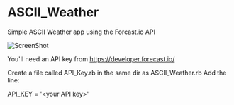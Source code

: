 # ASCII_Weather
Simple ASCII Weather app using the Forcast.io API

![ScreenShot](http://i.imgur.com/YqPT06r.png)

You'll need an API key from https://developer.forecast.io/

Create a file called API_Key.rb in the same dir as ASCII_Weather.rb
Add the line:

API_KEY = '\<your API key\>'


